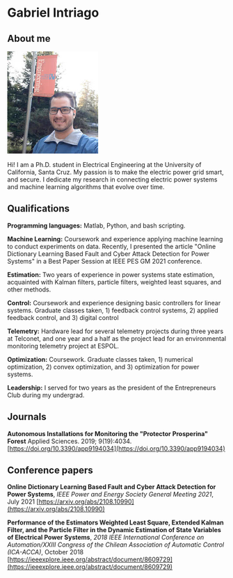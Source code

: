 # Gabriel Intriago

## About me
![](https://raw.githubusercontent.com/gintriago12/gintriago12.github.io/main/images/telconet2.jpg)

Hi! I am a Ph.D. student in Electrical Engineering at the University of California, Santa Cruz.
My passion is to make the electric power grid smart, and secure.
I dedicate my research in connecting electric power systems and machine learning algorithms that evolve over time.


## Qualifications

**Programming languages:** Matlab, Python, and bash scripting.

**Machine Learning:** Coursework and experience applying machine learning to conduct experiments on data. Recently, I presented the article "Online Dictionary Learning Based Fault and Cyber Attack Detection for Power Systems" in a Best Paper Session at IEEE PES GM 2021 conference.

**Estimation:** Two years of experience in power systems state estimation, acquainted with Kalman filters, particle filters, weighted least squares, and other methods.

**Control:** Coursework and experience designing basic controllers for linear systems. Graduate classes taken, 1) feedback control systems, 2) applied feedback control, and 3) digital control

**Telemetry:** Hardware lead for several telemetry projects during three years at Telconet, and one year and a half as the project lead for an environmental monitoring telemetry project at ESPOL.

**Optimization:** Coursework. Graduate classes taken, 1) numerical optimization, 2) convex optimization, and 3) optimization for power systems.

**Leadership:** I served for two years as the president of the Entrepreneurs Club during my undergrad.


## Journals

**Autonomous Installations for Monitoring the "Protector Prosperina" Forest**
Applied Sciences. 2019; 9(19):4034.
[https://doi.org/10.3390/app9194034](https://doi.org/10.3390/app9194034)


## Conference papers

**Online Dictionary Learning Based Fault and Cyber Attack Detection for Power Systems**, _IEEE Power and Energy Society General Meeting 2021_, July 2021
[https://arxiv.org/abs/2108.10990](https://arxiv.org/abs/2108.10990)

**Performance of the Estimators Weighted Least Square, Extended Kalman Filter, and the Particle Filter in the Dynamic Estimation of State Variables of Electrical Power Systems**, _2018 IEEE International Conference on Automation/XXIII Congress of the Chilean Association of Automatic Control (ICA-ACCA)_, October 2018
[https://ieeexplore.ieee.org/abstract/document/8609729](https://ieeexplore.ieee.org/abstract/document/8609729)
